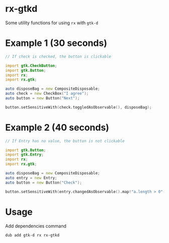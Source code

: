 # rx-gtkd
Some utility functions for using `rx` with `gtk-d`

# Example 1 (30 seconds)

```d
// If check is checked, the button is clickable

import gtk.CheckButton;
import gtk.Button;
import rx;
import rx.gtk;

auto disposeBag = new CompositeDisposable;
auto check = new CheckBox("I agree");
auto button = new Button("Next");

button.setSensitiveWith(check.toggledAsObservable(), disposeBag);
```

# Example 2 (40 seconds)

```d
// If Entry has no value, the button is not clickable

import gtk.Button;
import gtk.Entry;
import rx;
import rx.gtk;

auto disposeBag = new CompositeDisposable;
auto entry = new Entry;
auto button = new Button("Check");

button.setSensitiveWith(entry.changedAsObservable().map!"a.length > 0"(), disposeBag);
```

# Usage

Add dependencies command

```bash
dub add gtk-d rx rx-gtkd 
```
